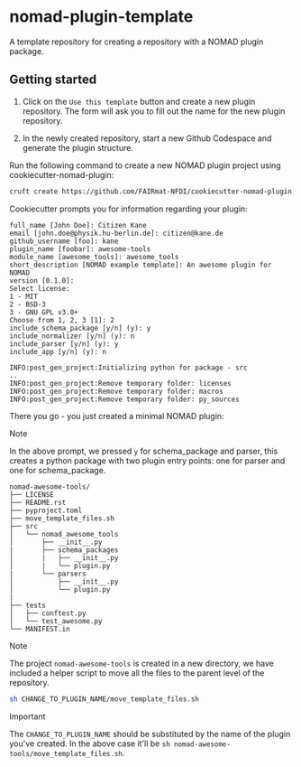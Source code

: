 # nomad-plugin-template
A template repository for creating a repository with a NOMAD plugin package.


## Getting started

1. Click on the `Use this template` button and create a new plugin repository. The form will ask you to fill out the name for the new plugin repository.

2. In the newly created repository, start a new Github Codespace and generate the plugin structure.

Run the following command to create a new NOMAD plugin project using cookiecutter-nomad-plugin:

```sh
cruft create https://github.com/FAIRmat-NFDI/cookiecutter-nomad-plugin
```

Cookiecutter prompts you for information regarding your plugin:

```no-highlight
full_name [John Doe]: Citizen Kane
email [john.doe@physik.hu-berlin.de]: citizen@kane.de
github_username [foo]: kane
plugin_name [foobar]: awesome-tools
module_name [awesome_tools]: awesome_tools
short_description [NOMAD example template]: An awesome plugin for NOMAD
version [0.1.0]:
Select license:
1 - MIT
2 - BSD-3
3 - GNU GPL v3.0+
Choose from 1, 2, 3 [1]: 2
include_schema_package [y/n] (y): y
include_normalizer [y/n] (y): n
include_parser [y/n] (y): y
include_app [y/n] (y): n

INFO:post_gen_project:Initializing python for package - src
..
INFO:post_gen_project:Remove temporary folder: licenses
INFO:post_gen_project:Remove temporary folder: macros
INFO:post_gen_project:Remove temporary folder: py_sources
```




There you go - you just created a minimal NOMAD plugin:

> [!NOTE]
> In the above prompt, we pressed `y` for schema_package and parser, this creates a python package with two plugin entry points: one for parser and one for schema_package.

```no-highlight
nomad-awesome-tools/
├── LICENSE
├── README.rst
├── pyproject.toml
├── move_template_files.sh
├── src
│   └── nomad_awesome_tools
│       ├── __init__.py
|       ├── schema_packages
│       |   ├── __init__.py
│       |   └── plugin.py
|       └── parsers
│           ├── __init__.py
│           └── plugin.py
|
├── tests
│   ├── conftest.py
│   └── test_awesome.py
└── MANIFEST.in
```


> [!NOTE]
> The project `nomad-awesome-tools` is created in a new directory, we have included a helper script to move all the files to the parent level of the repository.


```sh
sh CHANGE_TO_PLUGIN_NAME/move_template_files.sh
```

> [!IMPORTANT]
> The `CHANGE_TO_PLUGIN_NAME` should be substituted by the name of the plugin you've created. In the above case it'll be `sh nomad-awesome-tools/move_template_files.sh`. 
